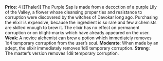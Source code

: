 **Price**: 4 [[Thaler]]
The Purple Sap is made from a decoction of a purple Lily of the Valley, a flower whose cleansing proper ties and resistance to corruption were discovered by the witches of Davokar long ago. Purchasing the elixir is expensive, because the ingredient is so rare and few alchemists are skilled enough to brew it. The elixir has no effect on permanent corruption or on blight-marks which have already appeared on the user.
**Weak**: A novice alchemist can brew a potion which immediately removes 1d4 temporary corruption from the user’s soul.
**Moderate**: When made by an adept, the elixir immediately removes 1d6 temporary corruption.
**Strong**: The master’s version removes 1d8 temporary corruption.
